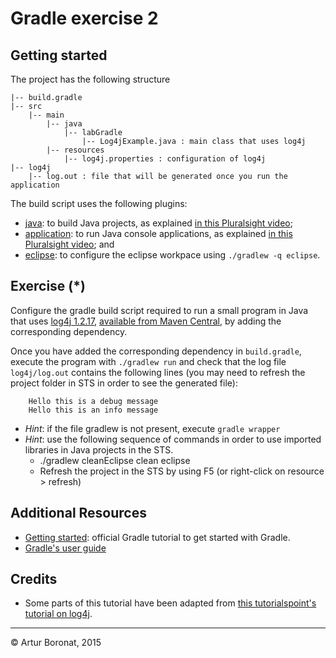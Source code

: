 <link rel='stylesheet' href='web/swiss.css'/>

# Gradle exercise 2

## Getting started

<div class="all-questions">

The project has the following structure

	|-- build.gradle
	|-- src
		|-- main
			|-- java
				|-- labGradle
					|-- Log4jExample.java : main class that uses log4j
			|-- resources
				|-- log4j.properties : configuration of log4j
	|-- log4j
		|-- log.out : file that will be generated once you run the application
	
The build script uses the following plugins:
* [java](https://docs.gradle.org/current/userguide/java_plugin.html): to build Java projects, as explained [in this Pluralsight video](https://app.pluralsight.com/player?course=gradle-fundamentals&author=kevin-jones&name=gradle-fundamentals-m5&clip=0&mode=live);
* [application](https://docs.gradle.org/current/userguide/application_plugin.html): to run Java console applications, as explained [in this Pluralsight video](https://app.pluralsight.com/player?course=gradle-fundamentals&author=kevin-jones&name=gradle-fundamentals-m5&clip=5&mode=live); and
* [eclipse](https://docs.gradle.org/current/userguide/eclipse_plugin.html): to configure the eclipse workpace using `./gradlew -q eclipse`.

## Exercise (*)

Configure the gradle build script required to run a small program in Java that uses [log4j 1.2.17](https://logging.apache.org/log4j/1.2/manual.html), [available from Maven Central](http://mvnrepository.com/artifact/log4j/log4j/1.2.17), by adding the corresponding dependency.

Once you have added the corresponding dependency in `build.gradle`, execute the program with `./gradlew run` and check that the log file `log4j/log.out` contains the following lines (you may need to refresh the project folder in STS in order to see the generated file):

		Hello this is a debug message
		Hello this is an info message 

* *Hint*: if the file gradlew is not present, execute `gradle wrapper`
* *Hint*: use the following sequence of commands in order to use imported libraries in Java projects in the STS.
  - ./gradlew cleanEclipse clean eclipse
  - Refresh the project in the STS by using F5 (or right-click on resource > refresh)
		
## Additional Resources

* [Getting started](https://docs.gradle.org/current/userguide/tutorials.html): official Gradle tutorial to get started with Gradle.
* [Gradle's user guide](https://docs.gradle.org/current/userguide/userguide)

## Credits

* Some parts of this tutorial have been adapted from [this tutorialspoint's tutorial on log4j](http://www.tutorialspoint.com/log4j/log4j_sample_program.htm).

***
&copy; Artur Boronat, 2015 

